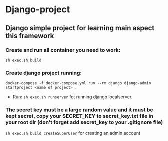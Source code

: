 # Django-project
## Django simple project for learning main aspect this framework 
### Create and run all container you need to work:
```sh exec.sh build```
### Create django project running:
```docker-compose -f docker-compose.yml run --rm django django-admin startproject <name of project> .```
* Run: ``sh exec.sh runserver`` fot running django localserver.
### The secret key must be a large random value and it must be kept secret, copy your SECRET_KEY to secret_key.txt file in your root dir (don't forget add secret_key to your .gitignore file)
```sh exec.sh build createSuperUser```  for creating an admin account